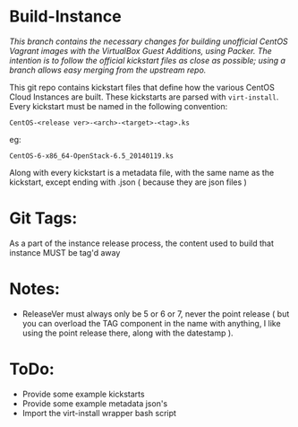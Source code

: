 # Build-Instance

*This branch contains the necessary changes for building unofficial
CentOS Vagrant images with the VirtualBox Guest Additions, using Packer.
The intention is to follow the official kickstart files as close as
possible; using a branch allows easy merging from the upstream repo.*

This git repo contains kickstart files that define how the various CentOS Cloud Instances are built. These kickstarts are parsed with `virt-install`. Every kickstart must be named in the following convention:

```
CentOS-<release ver>-<arch>-<target>-<tag>.ks
```

eg:

```
CentOS-6-x86_64-OpenStack-6.5_20140119.ks
```

Along with every kickstart is a metadata file, with the same name as the kickstart, except ending with .json ( because they are json files )

# Git Tags:

As a part of the instance release process, the content used to build that instance MUST be tag'd away 

# Notes:

*  ReleaseVer must always only be 5 or 6 or 7, never the point release ( but you can overload the TAG component in the name with anything, I like using the point release there, along with the datestamp ).

# ToDo:

* Provide some example kickstarts
* Provide some example metadata json's
* Import the virt-install wrapper bash script
